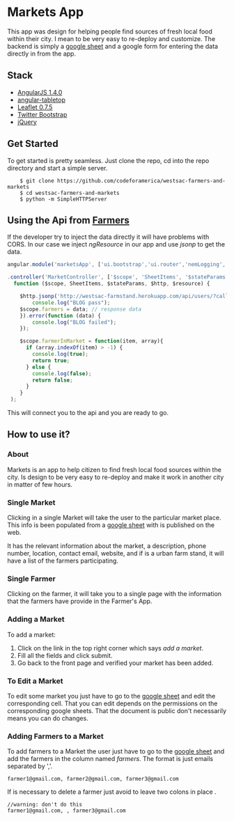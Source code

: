 Markets App
===========

This app was design for helping people find sources of fresh local food within their city. I mean to be very easy to re-deploy and customize. The backend is simply a [google sheet](https://docs.google.com/spreadsheets/d/1kjoos8G2ON6hnkskgEg5RL95PQk-kPNNq7MB2N0NyfI/edit#gid=1297961578) and a google form for entering the data directly in from the app.

Stack
-----
- [AngularJS 1.4.0](https://angularjs.org)
- [angular-tabletop](https://github.com/times/angular-tabletop)
- [Leaflet 0.7.5](http://leafletjs.com/)
- [Twitter Bootstrap](http://getbootstrap.com/)
- [jQuery](https://jquery.com/)


Get Started
-----------
To get started is pretty seamless. Just clone the repo, cd into the repo directory and start a simple server.

```
	$ git clone https://github.com/codeforamerica/westsac-farmers-and-markets
	$ cd westsac-farmers-and-markets
	$ python -m SimpleHTTPServer
```

## Using the Api from [Farmers](https://github.com/codeforamerica/westsac-farm-stand)

If the developer try to inject the data directly it will have problems with CORS. In our case we inject *ngResource* in our app and use *jsonp* to get the data. 

```javascript
angular.module('marketsApp', ['ui.bootstrap','ui.router','nemLogging','leaflet-directive','ngResource'])

.controller('MarketController', ['$scope', 'SheetItems', '$stateParams', '$http', '$resource',
  function ($scope, SheetItems, $stateParams, $http, $resource) {

    $http.jsonp('http://westsac-farmstand.herokuapp.com/api/users/?callback=JSON_CALLBACK').success(function (data) {
        console.log("BLOG pass");
    $scope.farmers = data; // response data 
    }).error(function (data) {
        console.log("BLOG failed");
    });

    $scope.farmerInMarket = function(item, array){
      if (array.indexOf(item) > -1) {
        console.log(true);
        return true;
      } else {
        console.log(false);
        return false;
      }
    }
 );
 ```
This will connect you to the api and you are ready to go.

How to use it?
--------------

### About

Markets is an app to help citizen to find fresh local food sources within the city. Is design to be very easy to re-deploy and make it work in another city in matter of few hours.

### Single Market

Clicking in a single Market will take the user to the particular market place. This info is been populated from a [google sheet](https://docs.google.com/spreadsheets/d/1kjoos8G2ON6hnkskgEg5RL95PQk-kPNNq7MB2N0NyfI/edit#gid=1297961578) with is published on the web. 

It has the relevant information about the market, a description, phone number, location, contact email, website, and if is a urban farm stand, it will have a list of the farmers participating. 

### Single Farmer

Clicking on the farmer, it will take you to a single page with the information that the farmers have provide in the Farmer's App.

### Adding a Market

To add a market:
1. Click on the link in the top right corner which says *add a market*.
2. Fill all the fields and click submit.
3. Go back to the front page and verified your market has been added. 

### To Edit a Market
To edit some market you just have to go to the [google sheet](https://docs.google.com/spreadsheets/d/1kjoos8G2ON6hnkskgEg5RL95PQk-kPNNq7MB2N0NyfI/edit#gid=1297961578) and edit the corresponding cell. That you can edit depends on the permissions on the corresponding google sheets. That the document is public don't necessarily means you can do changes.  

### Adding Farmers to a Market

To add farmers to a Market the user just have to go to the [google sheet](https://docs.google.com/spreadsheets/d/1kjoos8G2ON6hnkskgEg5RL95PQk-kPNNq7MB2N0NyfI/edit#gid=1297961578) and add the farmers in the column named *farmers*. The format is just emails separated by ','.

```
farmer1@gmail.com, farmer2@gmail.com, farmer3@gmail.com
```
If is necessary to delete a farmer just avoid to leave two colons in place .

```
//warning: don't do this
farmer1@gmail.com, , farmer3@gmail.com
```